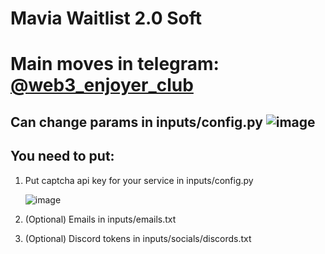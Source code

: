 # Mavia Waitlist 2.0 Soft
# Main <crypto/> moves in telegram: [@web3_enjoyer_club](https://t.me/+tdC-PXRzhnczNDli)

## Can change params in inputs/config.py ![image](https://github.com/MsLolita/mavia/assets/58307006/e20bb4bd-fd13-4199-8e30-e4364dac862c)

## You need to put:
 1. Put captcha api key for your service in inputs/config.py 

    ![image](https://github.com/MsLolita/mavia/assets/58307006/2875fb41-d15b-4530-b02e-9dbb43d89d3d)

 2. (Optional) Emails in inputs/emails.txt 

 3. (Optional) Discord tokens in inputs/socials/discords.txt
